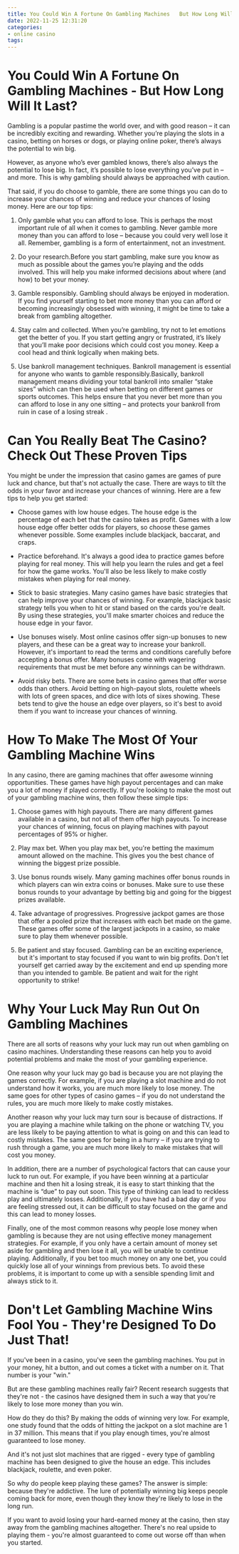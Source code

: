 ```yaml
---
title: You Could Win A Fortune On Gambling Machines   But How Long Will It Last
date: 2022-11-25 12:31:20
categories:
- online casino
tags:
---
```



#  You Could Win A Fortune On Gambling Machines - But How Long Will It Last?

Gambling is a popular pastime the world over, and with good reason – it can be incredibly exciting and rewarding. Whether you’re playing the slots in a casino, betting on horses or dogs, or playing online poker, there’s always the potential to win big.

However, as anyone who’s ever gambled knows, there’s also always the potential to lose big. In fact, it’s possible to lose everything you’ve put in – and more. This is why gambling should always be approached with caution.

That said, if you do choose to gamble, there are some things you can do to increase your chances of winning and reduce your chances of losing money. Here are our top tips:

1) Only gamble what you can afford to lose. This is perhaps the most important rule of all when it comes to gambling. Never gamble more money than you can afford to lose – because you could very well lose it all. Remember, gambling is a form of entertainment, not an investment.

2) Do your research.Before you start gambling, make sure you know as much as possible about the games you’re playing and the odds involved. This will help you make informed decisions about where (and how) to bet your money.

3) Gamble responsibly. Gambling should always be enjoyed in moderation. If you find yourself starting to bet more money than you can afford or becoming increasingly obsessed with winning, it might be time to take a break from gambling altogether.

4) Stay calm and collected. When you’re gambling, try not to let emotions get the better of you. If you start getting angry or frustrated, it’s likely that you’ll make poor decisions which could cost you money. Keep a cool head and think logically when making bets.

5) Use bankroll management techniques. Bankroll management is essential for anyone who wants to gamble responsibly.Basically, bankroll management means dividing your total bankroll into smaller “stake sizes” which can then be used when betting on different games or sports outcomes. This helps ensure that you never bet more than you can afford to lose in any one sitting – and protects your bankroll from ruin in case of a losing streak .

#  Can You Really Beat The Casino? Check Out These Proven Tips

You might be under the impression that casino games are games of pure luck and chance, but that's not actually the case. There are ways to tilt the odds in your favor and increase your chances of winning. Here are a few tips to help you get started:

* Choose games with low house edges. The house edge is the percentage of each bet that the casino takes as profit. Games with a low house edge offer better odds for players, so choose these games whenever possible. Some examples include blackjack, baccarat, and craps.

* Practice beforehand. It's always a good idea to practice games before playing for real money. This will help you learn the rules and get a feel for how the game works. You'll also be less likely to make costly mistakes when playing for real money.

* Stick to basic strategies. Many casino games have basic strategies that can help improve your chances of winning. For example, blackjack basic strategy tells you when to hit or stand based on the cards you're dealt. By using these strategies, you'll make smarter choices and reduce the house edge in your favor.

* Use bonuses wisely. Most online casinos offer sign-up bonuses to new players, and these can be a great way to increase your bankroll. However, it's important to read the terms and conditions carefully before accepting a bonus offer. Many bonuses come with wagering requirements that must be met before any winnings can be withdrawn.

* Avoid risky bets. There are some bets in casino games that offer worse odds than others. Avoid betting on high-payout slots, roulette wheels with lots of green spaces, and dice with lots of sixes showing. These bets tend to give the house an edge over players, so it's best to avoid them if you want to increase your chances of winning.

#  How To Make The Most Of Your Gambling Machine Wins

In any casino, there are gaming machines that offer awesome winning opportunities. These games have high payout percentages and can make you a lot of money if played correctly. If you're looking to make the most out of your gambling machine wins, then follow these simple tips:

1. Choose games with high payouts. There are many different games available in a casino, but not all of them offer high payouts. To increase your chances of winning, focus on playing machines with payout percentages of 95% or higher.

2. Play max bet. When you play max bet, you're betting the maximum amount allowed on the machine. This gives you the best chance of winning the biggest prize possible.

3. Use bonus rounds wisely. Many gaming machines offer bonus rounds in which players can win extra coins or bonuses. Make sure to use these bonus rounds to your advantage by betting big and going for the biggest prizes available.

4. Take advantage of progressives. Progressive jackpot games are those that offer a pooled prize that increases with each bet made on the game. These games offer some of the largest jackpots in a casino, so make sure to play them whenever possible.

5. Be patient and stay focused. Gambling can be an exciting experience, but it's important to stay focused if you want to win big profits. Don't let yourself get carried away by the excitement and end up spending more than you intended to gamble. Be patient and wait for the right opportunity to strike!

#  Why Your Luck May Run Out On Gambling Machines

There are all sorts of reasons why your luck may run out when gambling on casino machines. Understanding these reasons can help you to avoid potential problems and make the most of your gambling experience.

One reason why your luck may go bad is because you are not playing the games correctly. For example, if you are playing a slot machine and do not understand how it works, you are much more likely to lose money. The same goes for other types of casino games – if you do not understand the rules, you are much more likely to make costly mistakes.

Another reason why your luck may turn sour is because of distractions. If you are playing a machine while talking on the phone or watching TV, you are less likely to be paying attention to what is going on and this can lead to costly mistakes. The same goes for being in a hurry – if you are trying to rush through a game, you are much more likely to make mistakes that will cost you money.

In addition, there are a number of psychological factors that can cause your luck to run out. For example, if you have been winning at a particular machine and then hit a losing streak, it is easy to start thinking that the machine is “due” to pay out soon. This type of thinking can lead to reckless play and ultimately losses. Additionally, if you have had a bad day or if you are feeling stressed out, it can be difficult to stay focused on the game and this can lead to money losses.

Finally, one of the most common reasons why people lose money when gambling is because they are not using effective money management strategies. For example, if you only have a certain amount of money set aside for gambling and then lose it all, you will be unable to continue playing. Additionally, if you bet too much money on any one bet, you could quickly lose all of your winnings from previous bets. To avoid these problems, it is important to come up with a sensible spending limit and always stick to it.

#  Don't Let Gambling Machine Wins Fool You - They're Designed To Do Just That!

If you've been in a casino, you've seen the gambling machines. You put in your money, hit a button, and out comes a ticket with a number on it. That number is your "win."

But are these gambling machines really fair? Recent research suggests that they're not - the casinos have designed them in such a way that you're likely to lose more money than you win.

How do they do this? By making the odds of winning very low. For example, one study found that the odds of hitting the jackpot on a slot machine are 1 in 37 million. This means that if you play enough times, you're almost guaranteed to lose money.

And it's not just slot machines that are rigged - every type of gambling machine has been designed to give the house an edge. This includes blackjack, roulette, and even poker.

So why do people keep playing these games? The answer is simple: because they're addictive. The lure of potentially winning big keeps people coming back for more, even though they know they're likely to lose in the long run.

If you want to avoid losing your hard-earned money at the casino, then stay away from the gambling machines altogether. There's no real upside to playing them - you're almost guaranteed to come out worse off than when you started.